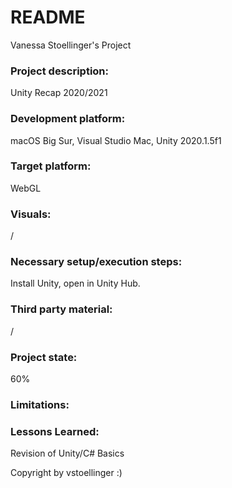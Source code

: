 # README
Vanessa Stoellinger's Project

### Project description: 
Unity Recap 2020/2021

### Development platform: 
macOS Big Sur, Visual Studio Mac, Unity 2020.1.5f1

### Target platform: 
WebGL

### Visuals: 
/

### Necessary setup/execution steps: 
Install Unity, open in Unity Hub.

### Third party material: 
/

### Project state: 
60%

### Limitations: 

### Lessons Learned:
Revision of Unity/C# Basics

Copyright by vstoellinger :)
